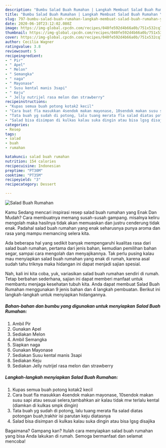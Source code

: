 ```yaml
---
description: "Bumbu Salad Buah Rumahan | Langkah Membuat Salad Buah Rumahan Yang Enak Banget"
title: "Bumbu Salad Buah Rumahan | Langkah Membuat Salad Buah Rumahan Yang Enak Banget"
slug: 797-bumbu-salad-buah-rumahan-langkah-membuat-salad-buah-rumahan-yang-enak-banget
date: 2020-06-10T23:12:02.080Z
image: https://img-global.cpcdn.com/recipes/040fe592d4b66a0b/751x532cq70/salad-buah-rumahan-foto-resep-utama.jpg
thumbnail: https://img-global.cpcdn.com/recipes/040fe592d4b66a0b/751x532cq70/salad-buah-rumahan-foto-resep-utama.jpg
cover: https://img-global.cpcdn.com/recipes/040fe592d4b66a0b/751x532cq70/salad-buah-rumahan-foto-resep-utama.jpg
author: Cecilia Wagner
ratingvalue: 3.8
reviewcount: 5
recipeingredient:
- " Pir"
- " Apel"
- " Melon"
- " Semangka"
- " naga"
- " Mayonase"
- " Susu kental manis 3sapi"
- " Keju"
- " Jelly nutrijel rasa melon dan strawberry"
recipeinstructions:
- "Kupas semua buah potong kotak2 kecil"
- "Cara buat fla masukkan 4sendok makan mayonase, 10sendok makan susu sapi atau sesuai selera,tambahkan air kalau tidak mw terlalu kental (diamkan di kulkas smpk dingin)"
- "Tata buah yg sudah di potong, lalu tuang merata fla salad diatas potongan buah,trakhir isi parutan keju diatasnya"
- "Salad bisa disimpan di kulkas kalau suka dingin atau bisa lgsg disajika"
categories:
- Resep
tags:
- salad
- buah
- rumahan

katakunci: salad buah rumahan 
nutrition: 154 calories
recipecuisine: Indonesian
preptime: "PT30M"
cooktime: "PT35M"
recipeyield: "3"
recipecategory: Dessert

---
```



![Salad Buah Rumahan](https://img-global.cpcdn.com/recipes/040fe592d4b66a0b/751x532cq70/salad-buah-rumahan-foto-resep-utama.jpg)

Kamu Sedang mencari inspirasi resep salad buah rumahan yang Enak Dan Mudah? Cara membuatnya memang susah-susah gampang. misalnya keliru mengolah maka hasilnya tidak akan memuaskan dan justru cenderung tidak enak. Padahal salad buah rumahan yang enak seharusnya punya aroma dan rasa yang mampu memancing selera kita.

Ada beberapa hal yang sedikit banyak mempengaruhi kualitas rasa dari salad buah rumahan, pertama dari jenis bahan, kemudian pemilihan bahan segar, sampai cara mengolah dan menyajikannya. Tak perlu pusing kalau mau menyiapkan salad buah rumahan yang enak di rumah, karena asal sudah tahu triknya maka hidangan ini dapat menjadi sajian spesial.




Nah, kali ini kita coba, yuk, variasikan salad buah rumahan sendiri di rumah. Tetap berbahan sederhana, sajian ini dapat memberi manfaat untuk membantu menjaga kesehatan tubuh kita. Anda dapat membuat Salad Buah Rumahan menggunakan 9 jenis bahan dan 4 langkah pembuatan. Berikut ini langkah-langkah untuk menyiapkan hidangannya.

<!--inarticleads1-->

##### Bahan-bahan dan bumbu yang digunakan untuk menyiapkan Salad Buah Rumahan:

1. Ambil  Pir
1. Gunakan  Apel
1. Sediakan  Melon
1. Ambil  Semangka
1. Siapkan  naga
1. Gunakan  Mayonase
1. Sediakan  Susu kental manis 3sapi
1. Sediakan  Keju
1. Sediakan  Jelly nutrijel rasa melon dan strawberry




<!--inarticleads2-->

##### Langkah-langkah menyiapkan Salad Buah Rumahan:

1. Kupas semua buah potong kotak2 kecil
1. Cara buat fla masukkan 4sendok makan mayonase, 10sendok makan susu sapi atau sesuai selera,tambahkan air kalau tidak mw terlalu kental (diamkan di kulkas smpk dingin)
1. Tata buah yg sudah di potong, lalu tuang merata fla salad diatas potongan buah,trakhir isi parutan keju diatasnya
1. Salad bisa disimpan di kulkas kalau suka dingin atau bisa lgsg disajika




Bagaimana? Gampang kan? Itulah cara menyiapkan salad buah rumahan yang bisa Anda lakukan di rumah. Semoga bermanfaat dan selamat mencoba!
